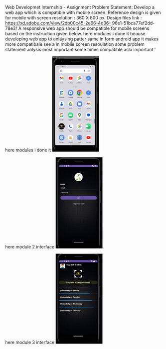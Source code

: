 Web Developmet Internship - Assignment
Problem Statement:
Develop a web app which is compatible with mobile screen.
Reference design is given for mobile with screen resolution :
360 X 800 px.
Design files link : https://xd.adobe.com/view/2db00c45-2e66-4d36-
96e1-51bca77ef2dd-78e3/
A responsive web app should be compatible for mobile screens
based on the instruction given below.
here modules i done it beause developing web app to anlaysing patter same in form android app it makes more compatibale see a in moblie screen resoulation 
some problem statement anlysis most important some times compatible aslo important '

here modules i done it 
![Image Alt Text](https://github.com/vinay250/Moptro/blob/master/gradle/wrapper/vk1.png)

here module 2 interface
![Image Alt Text](https://github.com/vinay250/Moptro/blob/master/gradle/wrapper/vk2.png)

here module 3 interface
![Image Alt Text](https://github.com/vinay250/Moptro/blob/master/gradle/wrapper/vk3.png)
